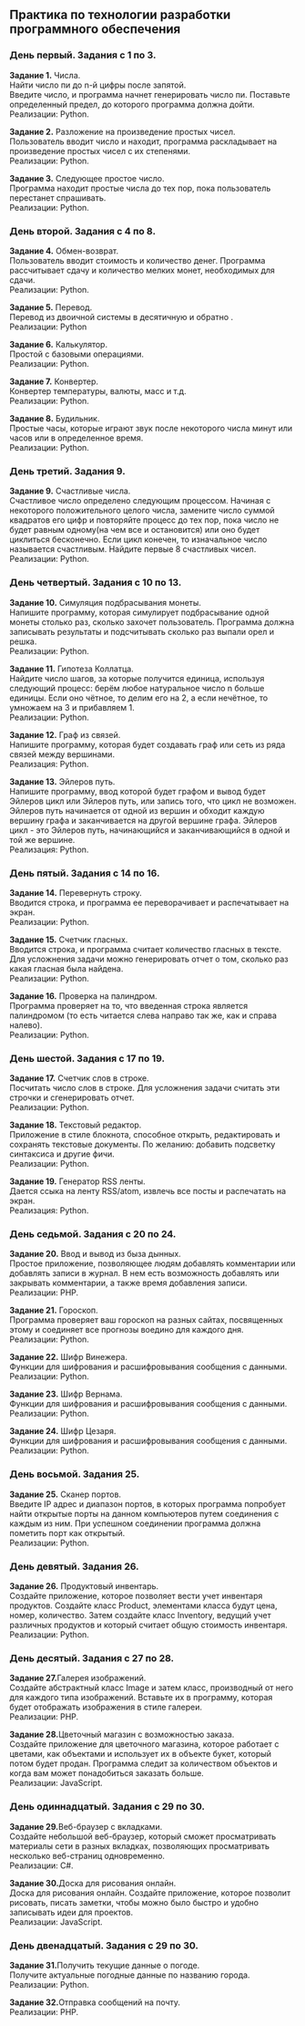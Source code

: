 ## Практика по технологии разработки программного обеспечения <br>

### День первый. Задания с 1 по 3.<br>

<b>Задание 1.</b> Числа.<br>
Найти число пи до n-й цифры после запятой.<br>
Введите число, и программа начнет генерировать число пи. Поставьте определенный предел, до которого программа должна дойти. <br>
Реализации: Python.<br>

<b>Задание 2.</b> Разложение на произведение простых чисел.<br>
Пользователь вводит число и находит, программа раскладывает на произведение простых чисел с их степенями. <br>
Реализации: Python.<br>

<b>Задание 3.</b> Следующее простое число.<br>
Программа находит простые числа до тех пор, пока пользователь перестанет спрашивать. <br>
Реализации: Python.<br>

### День второй. Задания с 4 по 8.<br>

<b>Задание 4.</b> Обмен-возврат.<br>
Пользователь вводит стоимость и количество денег. Программа рассчитывает сдачу и количество мелких монет, необходимых для сдачи. <br>
Реализации: Python.<br>

<b>Задание 5.</b> Перевод.<br>
Перевод из двоичной системы в десятичную и обратно .<br>
Реализации: Python<br>

<b>Задание 6.</b> Калькулятор.<br>
Простой с базовыми операциями. <br>
Реализации: Python.<br>

<b>Задание 7.</b> Конвертер.<br>
Конвертер температуры, валюты, масс и т.д.<br>
Реализации: Python.<br>

<b>Задание 8.</b> Будильник.<br>
Простые часы, которые играют звук после некоторого числа минут или часов или в определенное время. <br>
Реализации: Python.<br>

### День третий. Задания 9.<br>

<b>Задание 9.</b> Счастливые числа.<br>
Счастливое число определено следующим процессом. Начиная с некоторого положительного целого числа, замените число суммой квадратов его цифр и повторяйте процесс до тех пор, пока число не будет равным одному(на чем все и остановится) или оно будет циклиться бесконечно. Если цикл конечен, то изначальное число называется счастливым. Найдите первые 8 счастливых чисел. <br>
Реализации: Python.<br>

### День четвертый. Задания с 10 по 13.<br>

<b>Задание 10.</b> Симуляция подбрасывания монеты.<br>
Напишите программу, которая симулирует подбрасывание одной монеты столько раз, сколько захочет пользователь. Программа должна записывать результаты и подсчитывать сколько раз выпали орел и решка.<br>
Реализации: Python.<br>

<b>Задание 11.</b> Гипотеза Коллатца.<br>
Найдите число шагов, за которые получится единица, используя следующий процесс: берём любое натуральное число n больше единицы. Если оно чётное, то делим его на 2, а если нечётное, то умножаем на 3 и прибавляем 1.<br>
Реализации: Python.<br>

<b>Задание 12.</b> Граф из связей.<br>
Напишите программу, которая будет создавать граф или сеть из ряда связей между вершинами. <br>
Реализация: Python.<br>

<b>Задание 13.</b> Эйлеров путь.<br>
Напишите программу, ввод которой будет графом и вывод будет Эйлеров цикл или Эйлеров путь, или запись того, что цикл не возможен. Эйлеров путь начинается от одной из вершин и обходит каждую вершину графа и заканчивается на другой вершине графа. Эйлеров цикл - это Эйлеров путь, начинающийся и заканчивающийся в одной и той же вершине. <br>
Реализация: Python.<br>

### День пятый. Задания с 14 по 16.<br>

<b>Задание 14.</b> Перевернуть строку.<br>
Вводится строка, и программа ее переворачивает и распечатывает на экран.<br>
Реализации: Python. <br>

<b>Задание 15.</b> Счетчик гласных.<br>
Вводится строка, и программа считает количество гласных в тексте. Для усложнения задачи можно генерировать отчет о том, сколько раз какая гласная была найдена. <br>
Реализации: Python.<br>

<b>Задание 16.</b> Проверка на палиндром.<br>
Программа проверяет на то, что введенная строка является палиндромом (то есть читается слева направо так же, как и справа налево).<br>
Реализации: Python.<br>

### День шестой. Задания с 17 по 19.<br>

<b>Задание 17.</b> Счетчик слов в строке.<br>
Посчитать число слов в строке. Для усложнения задачи считать эти строчки и сгенерировать отчет. <br>
Реализации: Python.<br>

<b>Задание 18.</b> Текстовый редактор.<br>
Приложение в стиле блокнота, способное открыть, редактировать и сохранять текстовые документы. По желанию: добавить подсветку синтаксиса и другие фичи.<br>
Реализации: Python.<br>

<b>Задание 19.</b> Генератор RSS ленты.<br>
Дается ссыка на ленту RSS/atom, извлечь все посты и распечатать на экран. <br>
Реализация: Python.<br>

### День седьмой. Задания с 20 по 24.<br>

<b>Задание 20.</b> Ввод и вывод из быза дынных.<br>
Простое приложение, позволяющее людям добавлять комментарии или добавлять записи в журнал. В нем есть возможность добавлять или закрывать комментарии, а также время добавления записи.<br>
Реализации: PHP.<br>

<b>Задание 21.</b> Гороскоп.<br>
Программа проверяет ваш гороскоп на разных сайтах, посвященных этому и соединяет все прогнозы воедино для каждого дня. <br>
Реализации: Python.<br>

<b>Задание 22.</b> Шифр Винежера.<br>
Функции для шифрования и расшифровывания сообщения с данными.<br>
Реализации: Python.<br>

<b>Задание 23.</b> Шифр Вернама.<br>
Функции для шифрования и расшифровывания сообщения с данными.<br>
Реализации: Python.<br>

<b>Задание 24.</b> Шифр Цезаря.<br>
Функции для шифрования и расшифровывания сообщения с данными.<br>
Реализации: Python.<br>

### День восьмой. Задания 25.<br>

<b>Задание 25.</b> Сканер портов.<br>
Введите IP адрес и диапазон портов, в которых программа попробует найти открытые порты на данном компьютеров путем соединения с каждым из ним. При успешном соединении программа должна пометить порт как открытый. <br>
Реализации: Python.<br>

### День девятый. Задания 26.<br>

<b>Задание 26.</b> Продуктовый инвентарь. <br>
Создайте приложение, которое позволяет вести учет инвентаря продуктов. Создайте класс Product, элементами класса будут цена, номер, количество. Затем создайте класс Inventory, ведущий учет различных продуктов и который считает общую стоимость инвентаря.<br>
Реализации: Python. <br>

### День десятый. Задания с 27 по 28.<br>

<b>Задание 27.</b>Галерея изображений. <br>
Создайте абстрактный класс Image и затем класс, производный от него для каждого типа изображений. Вставьте их в программу, которая будет отображать изображения в стиле галереи. <br>
Реализации: PHP. <br>

<b>Задание 28.</b>Цветочный магазин с возможностью заказа. <br>
Создайте приложение для цветочного магазина, которое работает с цветами, как объектами и использует их в объекте букет, который потом будет продан. Программа следит за количеством объектов и когда вам может понадобиться заказать больше. <br>
Реализации: JavaScript.<br>

### День одиннадцатый. Задания с 29 по 30.<br>

<b>Задание 29.</b>Веб-браузер с вкладками. <br>
Создайте небольшой веб-браузер, который сможет просматривать материалы сети в разных вкладках, позволяющих просматривать несколько веб-страниц одновременно. <br>
Реализации: C#. <br>

<b>Задание 30.</b>Доска для рисования онлайн. <br>
Доска для рисования онлайн. Создайте приложение, которое позволит рисовать, писать заметки, чтобы можно было быстро и удобно записывать идеи для проектов.<br>
Реализации: JavaScript.<br>

### День двенадцатый. Задания с 29 по 30.<br>

<b>Задание 31.</b>Получить текущие данные о погоде. <br>
Получите актуальные погодные данные по названию города. <br>
Реализации: Python. <br>

<b>Задание 32.</b>Отправка сообщений на почту. <br>
Реализации: PHP.<br>
